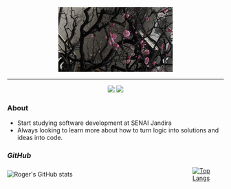 <div align="center">
  <img src="./img/bg.jpeg" style="width:500px; height:150px; object-fit: contain;">
</div>


---

<div align="center">
<a href="www.linkedin.com/in/rogerrib/" target="_blank"><img src="https://img.shields.io/badge/-Linkedin?style=flat&logoColor=white&label=LINKEDIN&labelColor=blue&color=blue"></a>
<a href="cjo.rogerribeiro@gmail.com" target="_blank"><img src="https://img.shields.io/badge/-Gmail?style=flat&logo=gmail&logoColor=white&logoSize=auto&label=GMAIL&labelColor=%23a50000&color=%23a50000"></a>
</div>

### **About**
- Start studying software development at SENAI Jandira
- Always looking to learn more about how to turn logic into solutions and ideas into code.

  
### *GitHub*
<div style="display: flex; justify-content: center; align-items: center; gap: 20px;">

  <img style="width: 480px;" src="https://github-readme-stats.vercel.app/api?username=rgrrb&show_icons=true&theme=synthwave" alt="Roger's GitHub stats"/>

  <a href="https://github.com/rogeriosrib/github-readme-stats">
    <img style="height: 199px;" src="https://github-readme-stats.vercel.app/api/top-langs/?username=rgrrb&theme=synthwave" alt="Top Langs"/>
  </a>

</div>

